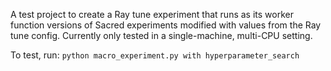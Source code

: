 A test project to create a Ray tune experiment that runs as its worker function 
versions of Sacred experiments modified with values from the Ray tune config. Currently 
only tested in a single-machine, multi-CPU setting.  

To test, run: 
`python macro_experiment.py with hyperparameter_search`